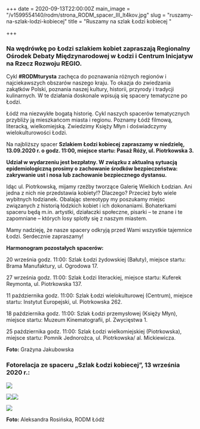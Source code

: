 +++
date = 2020-09-13T22:00:00Z
main_image = "/v1599554140/rodm/strona_RODM_spacer_III_lt4kov.jpg"
slug = "ruszamy-na-szlak-lodzi-kobiecej"
title = "Ruszamy na szlak Łodzi kobiecej "

+++
### **Na wędrówkę po Łodzi szlakiem kobiet zapraszają Regionalny Ośrodek Debaty Międzynarodowej w Łodzi i Centrum Inicjatyw na Rzecz Rozwoju REGIO.**

Cykl **#RODMturysta** zachęca do poznawania różnych regionów i najciekawszych obszarów naszego kraju. To okazja do zwiedzania zakątków Polski, poznania naszej kultury, historii, przyrody i tradycji kulinarnych. W te działania doskonale wpisują się spacery tematyczne po Łodzi.

Łódź ma niezwykłe bogatą historię. Cykl naszych spacerów tematycznych przybliży ją mieszkańcom miasta i regionu. Poznamy Łódź filmową, literacką, wielkomiejską. Zwiedzimy Księży Młyn i doświadczymy wielokulturowości Łodzi.

Na najbliższy spacer **Szlakiem Łodzi kobiecej** **zapraszamy w niedzielę, 13.09.2020 r. o godz. 11:00, miejsce startu: Pasaż Róży, ul. Piotrkowska 3.**

**Udział w wydarzeniu jest bezpłatny. W związku z aktualną sytuacją epidemiologiczną prosimy o zachowanie środków bezpieczeństwa: zakrywanie ust i nosa lub zachowanie bezpiecznego dystansu.**

Idąc ul. Piotrkowską, mijamy rzeźby tworzące Galerię Wielkich Łodzian. Ani jedna z nich nie przedstawia kobiety!? Dlaczego? Przecież było wiele wybitnych łodzianek. Obalając stereotypy my poszukamy miejsc związanych z historią łódzkich kobiet i ich dokonaniami. Bohaterkami spaceru będą m.in. artystki, działaczki społeczne, pisarki – te znane i te zapomniane – których losy splotły się z naszym miastem.

Mamy nadzieję, że nasze spacery odkryją przed Wami wszystkie tajemnice Łodzi. Serdecznie zapraszamy!

**Harmonogram pozostałych spacerów:**

20 września godz. 11:00: Szlak Łodzi żydowskiej (Bałuty), miejsce startu: Brama Manufaktury, ul. Ogrodowa 17.

27 września godz. 11:00: Szlak Łodzi literackiej, miejsce startu: Kuferek Reymonta, ul. Piotrkowska 137.

11 października godz. 11:00: Szlak Łodzi wielokulturowej (Centrum), miejsce startu: Instytut Europejski, ul. Piotrkowska 262.

18 października godz. 11:00: Szlak Łodzi przemysłowej (Księży Młyn), miejsce startu: Muzeum Kinematografii, pl. Zwycięstwa 1.

25 października godz. 11:00: Szlak Łodzi wielkomiejskiej (Piotrkowska), miejsce startu: Pomnik Jednorożca, ul. Piotrkowska/ al. Mickiewicza.

**Foto:** Grażyna Jakubowska

### Fotorelacja ze spaceru „Szlak Łodzi kobiecej”, 13 września 2020 r.:

![](https://res.cloudinary.com/inspro/image/upload/v1600093029/rodm/20200913_110330_rvbuvn.jpg)

![](https://res.cloudinary.com/inspro/image/upload/v1600093052/rodm/20200913_120044_yrkbnx.jpg)![](https://res.cloudinary.com/inspro/image/upload/v1600093078/rodm/20200913_115922_b4zxv5.jpg)

![](https://res.cloudinary.com/inspro/image/upload/v1600093151/rodm/20200913_131541_vb8k75.jpg)

**Foto:** Aleksandra Rosińska, RODM Łódź